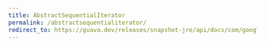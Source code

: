 ```yaml
---
title: AbstractSequentialIterator
permalink: /abstractsequentialiterator/
redirect_to: https://guava.dev/releases/snapshot-jre/api/docs/com/google/common/collect/AbstractSequentialIterator.html
---
```

